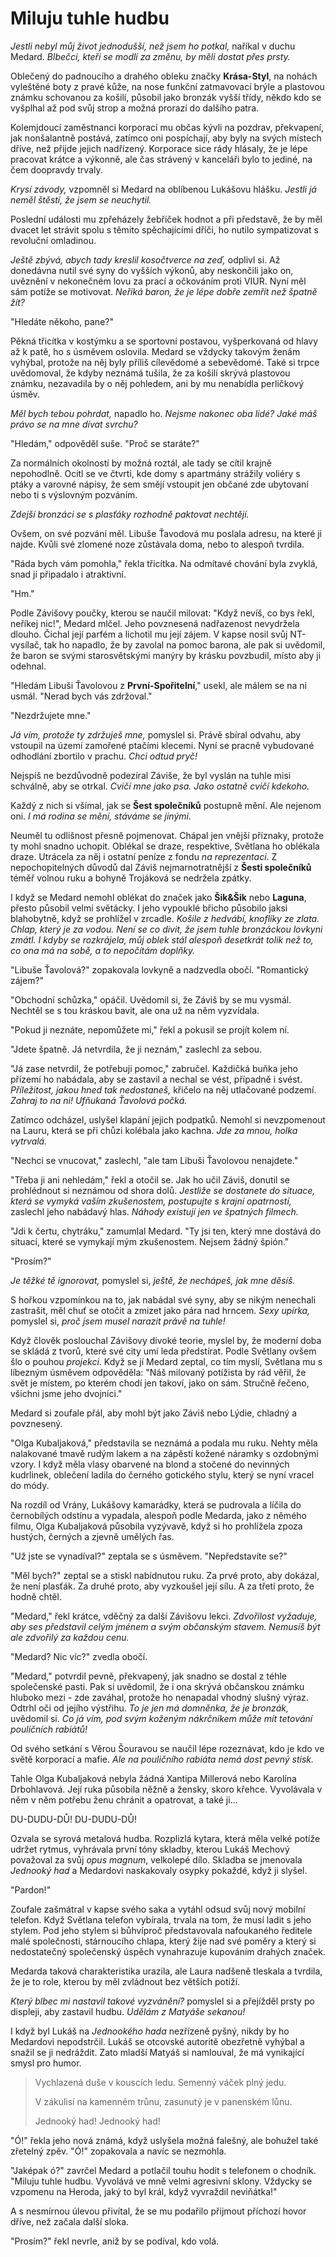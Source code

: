 # Miluju tuhle hudbu

*Jestli nebyl můj život jednodušší, než jsem ho potkal,* naříkal v duchu Medard. *Blbečci, kteří se modlí za změnu, by měli dostat přes prsty.*

Oblečený do padnoucího a drahého obleku značky **Krása-Styl**, na nohách vyleštěné boty z pravé kůže, na nose funkční zatmavovací brýle a plastovou známku schovanou za košilí, působil jako bronzák vyšší třídy, někdo kdo se vyšplhal až pod svůj strop a možná prorazí do dalšího patra.

Kolemjdoucí zaměstnanci korporací mu občas kývli na pozdrav, překvapení, jak nonšalantně postává, zatímco oni pospíchají, aby byly na svých místech dříve, než přijde jejich nadřízený. Korporace sice rády hlásaly, že je lépe pracovat krátce a výkonně, ale čas strávený v kanceláři bylo to jediné, na čem doopravdy trvaly.

*Krysí závody,* vzpomněl si Medard na oblíbenou Lukášovu hlášku. *Jestli já neměl štěstí, že jsem se neuchytil.*

Poslední události mu zpřeházely žebříček hodnot a při představě, že by měl dvacet let strávit spolu s těmito spěchajícími dříči, ho nutilo sympatizovat s revoluční omladinou.

*Ještě zbývá, abych tady kreslil kosočtverce na zeď,* odplivl si. Až donedávna nutil své syny do vyšších výkonů, aby neskončili jako on, uvěznění v nekonečném lovu za prací a očkováním proti VIUR. Nyní měl sám potíže se motivovat. *Neříká baron, že je lépe dobře zemřít než špatně žít?*

"Hledáte někoho, pane?"

Pěkná třicítka v kostýmku a se sportovní postavou, vyšperkovaná od hlavy až k patě, ho s úsměvem oslovila. Medard se vždycky takovým ženám vyhýbal, protože na něj byly příliš cílevědomé a sebevědomé. Také si trpce uvědomoval, že kdyby neznámá tušila, že za košilí skrývá plastovou známku, nezavadila by o něj pohledem, ani by mu nenabídla perličkový úsměv.

*Měl bych tebou pohrdat,* napadlo ho. *Nejsme nakonec oba lidé? Jaké máš právo se na mne dívat svrchu?*

"Hledám," odpověděl suše. "Proč se staráte?"

Za normálních okolností by možná roztál, ale tady se cítil krajně nepohodlně. Ocitl se ve čtvrti, kde domy s apartmány strážily voliéry s ptáky a varovné nápisy, že sem smějí vstoupit jen občané zde ubytovaní nebo ti s výslovným pozváním.

*Zdejší bronzáci se s plasťáky rozhodně paktovat nechtějí.*

Ovšem, on své pozvání měl. Libuše Ťavodová mu poslala adresu, na které ji najde. Kvůli své zlomené noze zůstávala doma, nebo to alespoň tvrdila.

"Ráda bych vám pomohla," řekla třicítka. Na odmítavé chování byla zvyklá, snad jí připadalo i atraktivní.

"Hm."

Podle Závišovy poučky, kterou se naučil milovat: "Když nevíš, co bys řekl, neříkej nic!",  Medard mlčel. Jeho povznesená nadřazenost nevydržela dlouho. Čichal její parfém a lichotil mu její zájem. V kapse nosil svůj NT-vysílač, tak ho napadlo, že by zavolal na pomoc barona, ale pak si uvědomil, že baron se svými starosvětskými manýry by krásku povzbudil, místo aby ji odehnal.

"Hledám Libuši Ťavolovou z **První-Spořitelní**," usekl, ale málem se na ni usmál. "Nerad bych vás zdržoval."

"Nezdržujete mne."

*Já vím, protože ty zdržuješ mne,* pomyslel si. Právě sbíral odvahu, aby vstoupil na území zamořené ptačími klecemi. Nyní se pracně vybudované odhodlání zbortilo v prachu. *Chci odtud pryč!*

Nejspíš ne bezdůvodně podezíral Záviše, že byl vyslán na tuhle misi schválně, aby se otrkal. *Cvičí mne jako psa. Jako ostatně cvičí kdekoho.*

Každý z nich si všímal, jak se **Šest společníků** postupně mění. Ale nejenom oni. *I má rodina se mění, stáváme se jinými.*

Neuměl tu odlišnost přesně pojmenovat. Chápal jen vnější příznaky, protože ty mohl snadno uchopit. Oblékal se draze, respektive, Světlana ho oblékala draze. Utrácela za něj i ostatní peníze z fondu *na reprezentaci*. Z nepochopitelných důvodů dal Záviš nejmarnotratnější z **Šesti společníků** téměř volnou ruku a bohyně Trojáková se nedržela zpátky.

I když se Medard nemohl oblékat do značek jako **Šik&Šik** nebo **Laguna**, přesto působil velmi světácky. I jeho vypouklé břicho působilo jaksi blahobytně, když se prohlížel v zrcadle. *Košile z hedvábí, knoflíky ze zlata. Chlap, který je za vodou. Není se co divit, že jsem tuhle bronzáckou lovkyni zmátl. I kdyby se rozkrájela, můj oblek stál alespoň desetkrát tolik než to, co ona má na sobě, a to nepočítám doplňky.*

"Libuše Ťavolová?" zopakovala lovkyně a nadzvedla obočí. "Romantický zájem?"

"Obchodní schůzka," opáčil. Uvědomil si, že Záviš by se mu vysmál. Nechtěl se s tou kráskou bavit, ale ona už na něm vyzvídala.

"Pokud ji neznáte, nepomůžete mi," řekl a pokusil se projít kolem ní.

"Jdete špatně. Já netvrdila, že ji neznám," zaslechl za sebou.

"Já zase netvrdil, že potřebuji pomoc," zabručel. Každičká buňka jeho přízemí ho nabádala, aby se zastavil a nechal se vést, případně i svést. *Příležitost, jakou hned tak nedostaneš,* křičelo na něj utlačované podzemí. *Zahraj to na ni! Ufňukaná Ťavolová počká.*

Zatímco odcházel, uslyšel klapání jejich podpatků. Nemohl si nevzpomenout na Lauru, která se při chůzi kolébala jako kachna. *Jde za mnou, holka vytrvalá.*

"Nechci se vnucovat," zaslechl, "ale tam Libuši Ťavolovou nenajdete."

"Třeba ji ani nehledám," řekl a otočil se. Jak ho učil Záviš, donutil se prohlédnout si neznámou od shora dolů. *Jestliže se dostanete do situace, která se vymyká vaším zkušenostem, postupujte s krajní opatrností,* zaslechl jeho nabádavý hlas. *Náhody existují jen ve špatných filmech.*

"Jdi k čertu, chytráku," zamumlal Medard. "Ty jsi ten, který mne dostává do situací, které se vymykají mým zkušenostem. Nejsem žádný špión."

"Prosím?"

*Je těžké tě ignorovat,* pomyslel si, *ještě, že nechápeš, jak mne děsíš.*

S hořkou vzpomínkou na to, jak nabádal své syny, aby se nikým nenechali zastrašit, měl chuť se otočit a zmizet jako pára nad hrncem. *Sexy upírka,* pomyslel si, *proč jsem musel narazit právě na tuhle!*

Když člověk poslouchal Závišovy divoké teorie, myslel by, že moderní doba se skládá z tvorů, které své city umí leda předstírat. Podle Světlany ovšem šlo o pouhou *projekci*. Když se jí Medard zeptal, co tím myslí, Světlana mu s líbezným úsměvem odpověděla: "Náš milovaný potížista by rád věřil, že svět je místem, po kterém chodí jen takoví, jako on sám. Stručně řečeno, všichni jsme jeho dvojníci."

Medard si zoufale přál, aby mohl být jako Záviš nebo Lýdie, chladný a povznesený.

"Olga Kubaljaková," představila se neznámá a podala mu ruku. Nehty měla nalakované tmavě rudým lakem a na zápěstí kožené náramky s ozdobnými vzory. I když měla vlasy obarvené na blond a stočené do nevinných kudrlinek, oblečení ladila do černého gotického stylu, který se nyní vracel do módy.

Na rozdíl od Vrány, Lukášovy kamarádky, která se pudrovala a líčila do černobílých odstínu a vypadala, alespoň podle Medarda, jako z němého filmu, Olga Kubaljaková působila vyzývavě, když si ho prohlížela zpoza hustých, černých a zjevně umělých řas.

"Už jste se vynadíval?" zeptala se s úsměvem. "Nepředstavíte se?"

"Měl bych?" zeptal se a stiskl nabídnutou ruku. Za prvé proto, aby dokázal, že není plasťák. Za druhé proto, aby vyzkoušel její sílu. A za třetí proto, že hodně chtěl.

"Medard," řekl krátce, vděčný za další Závišovu lekci. *Zdvořilost vyžaduje, aby ses představil celým jménem a svým občanským stavem. Nemusíš být ale zdvořilý za každou cenu.*

"Medard? Nic víc?" zvedla obočí.

"Medard," potvrdil pevně, překvapený, jak snadno se dostal z téhle společenské pasti. Pak si uvědomil, že i ona skrývá občanskou známku hluboko mezi - zde zaváhal, protože ho nenapadal vhodný slušný výraz. Odtrhl oči od jejího výstřihu. *To je jen má domněnka, že je bronzák,* uvědomil si. *Co já vím, pod svým koženým nákrčníkem může mít tetování pouličních rabiátů!*

Od svého setkání s Věrou Šouravou se naučil lépe rozeznávat, kdo je kdo ve světě korporací a mafie. *Ale na pouličního rabiáta nemá dost pevný stisk.*

Tahle Olga Kubaljaková nebyla žádná Xantipa Millerová nebo Karolína Drbohlavová. Její ruka působila něžně a žensky, skoro křehce. Vyvolávala v něm v něm potřebu ženu chránit a opatrovat, a také ji...

DU-DUDU-DŮ! DU-DUDU-DŮ!

Ozvala se syrová metalová hudba. Rozplizlá kytara, která měla velké potíže udržet rytmus, vyhrávala první tóny skladby, kterou Lukáš Mechový považoval za svůj *opus magnum*, velkolepé dílo. Skladba se jmenovala *Jednooký had* a Medardovi naskakovaly osypky pokaždé, když ji slyšel.

"Pardon!"

Zoufale zašmátral v kapse svého saka a vytáhl odsud svůj nový mobilní telefon. Když Světlana telefon vybírala, trvala na tom, že musí ladit  s jeho stylem. Pod jeho stylem si bůhvíproč představovala nafoukaného ředitele malé společnosti, stárnoucího chlapa, který žije nad své poměry a který si nedostatečný společenský úspěch vynahrazuje kupováním drahých značek.

Medarda taková charakteristika urazila, ale Laura nadšeně tleskala a tvrdila, že je to role, kterou by měl zvládnout bez větších potíží.

*Který blbec mi nastavil takové vyzvánění?* pomyslel si a přejížděl prsty po displeji, aby zastavil hudbu. *Udělám z Matyáše sekanou!*

I když byl Lukáš na *Jednookého hada* nezřízeně pyšný, nikdy by ho Medardovi nepodstrčil. Lukáš se otcovské autoritě obezřetně vyhýbal a snažil se ji nedráždit. Zato mladší Matyáš si namlouval, že má vynikající smysl pro humor.


> Vychlazená
> duše v kouscích ledu.
> Semenný
> váček plný jedu.
> 
> V zákulisí
> na kamenném trůnu,
> zasunutý
> je v panenském lůnu.
> 
> Jednooký had!
> Jednooký had!

"Ó!" řekla jeho nová známá, když uslyšela možná falešný, ale bohužel také zřetelný zpěv. "Ó!" zopakovala a navíc se nezmohla.

"Jaképak ó?" zavrčel Medard a potlačil touhu hodit s telefonem o chodník. "Miluju tuhle hudbu. Vyvolává ve mně velmi agresivní sklony. Vždycky se vzpomenu na Heroda, jaký to byl král, když vyvraždil neviňátka!"

A s nesmírnou úlevou přivítal, že se mu podařilo přijmout příchozí hovor dříve, než začala další sloka.

"Prosím?" řekl nevrle, aniž by se podíval, kdo volá.


